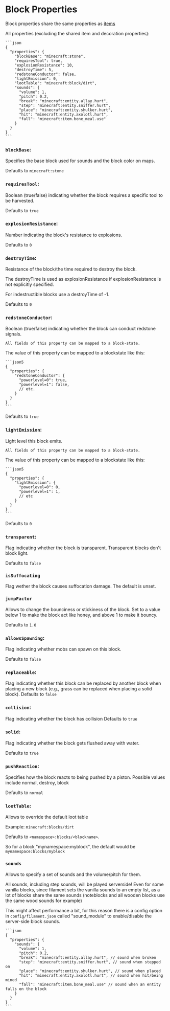 # Block Properties

Block properties share the same properties as [items](item-properties.md)

All properties (excluding the shared item and decoration properties):
~~~admonish example
```json
{
  "properties": {
    "blockBase": "minecraft:stone",
    "requiresTool": true,
    "explosionResistance": 10,
    "destroyTime": 5,
    "redstoneConductor": false,
    "lightEmission": 0,
    "lootTable": "minecraft:block/dirt",
    "sounds": {
      "volume": 1,
      "pitch": 0.2,
      "break": "minecraft:entity.allay.hurt",
      "step": "minecraft:entity.sniffer.hurt",
      "place": "minecraft:entity.shulker.hurt",
      "hit": "minecraft:entity.axolotl.hurt",
      "fall": "minecraft:item.bone_meal.use"
    }
  }
}
```
~~~

### `blockBase`:

Specifies the base block used for sounds and the block color on maps.

Defaults to `minecraft:stone`

### `requiresTool`:

Boolean (true/false) indicating whether the block requires a specific tool to be harvested.

Defaults to `true`

### `explosionResistance`:

Number indicating the block's resistance to explosions.

Defaults to `0`

### `destroyTime`:

Resistance of the block/the time required to destroy the block.

The destroyTime is used as explosionResistance if explosionResistance is not explicitly specified.

For indestructible blocks use a destroyTime of -1.

Defaults to `0`

### `redstoneConductor`:

Boolean (true/false) indicating whether the block can conduct redstone signals.

~~~admonish tip
All fields of this property can be mapped to a block-state.
~~~

The value of this property can be mapped to a blockstate like this:
~~~admonish example
```json5
{
  "properties": {
    "redstoneConductor": {
      "powerlevel=0": true,
      "powerlevel=1": false,
      // etc.
    }
  }
}
```
~~~

Defaults to `true`

### `lightEmission`:

Light level this block emits.

~~~admonish tip
All fields of this property can be mapped to a block-state.
~~~

The value of this property can be mapped to a blockstate like this:

~~~admonish example
```json5
{
  "properties": {
    "lightEmission": {
      "powerlevel=0": 0,
      "powerlevel=1": 1,
      // etc
    }
  }
}
```
~~~

Defaults to `0`

### `transparent`:
Flag indicating whether the block is transparent. Transparent blocks don't block light.

Defaults to `false`

### `isSuffocating`
Flag wether the block causes suffocation damage.
The default is unset.

### `jumpFactor`
Allows to change the bounciness or stickiness of the block.
Set to a value below 1 to make the block act like honey, and above 1 to make it bouncy.

Defaults to `1.0`

### `allowsSpawning`:
Flag indicating whether mobs can spawn on this block.

Defaults to `false`

### `replaceable`:
Flag indicating whether this block can be replaced by another block when placing a new block (e.g., grass can be replaced when placing a solid block).
Defaults to `false`

### `collision`:
Flag indicating whether the block has collision
Defaults to `true`

### `solid`:
Flag indicating whether the block gets flushed away with water.

Defaults to `true`

### `pushReaction`:
Specifies how the block reacts to being pushed by a piston. Possible values include normal, destroy, block

Defaults to `normal`

### `lootTable`:

Allows to override the default loot table

Example: `minecraft:blocks/dirt`

Defaults to `<namespace>:blocks/<blockname>`. 

So for a block "mynamespace:myblock", the default would be `mynamespace:blocks/myblock`

### `sounds`

Allows to specify a set of sounds and the volume/pitch for them.

All sounds, including step sounds, will be played serverside! Even for some vanilla blocks, since filament sets the vanilla sounds to an empty list, as a lot of blocks share the same sounds (noteblocks and all wooden blocks use the same wood sounds for example)

This might affect performance a bit, for this reason there is a config option in `config/filament.json` called "sound_module" to enable/disable the server-side block sounds.

~~~ admonish example
```json
{
  "properties": {
    "sounds": {
      "volume": 1,
      "pitch": 0.2,
      "break": "minecraft:entity.allay.hurt", // sound when broken
      "step": "minecraft:entity.sniffer.hurt", // sound when stepped on
      "place": "minecraft:entity.shulker.hurt", // sound when placed
      "hit": "minecraft:entity.axolotl.hurt", // sound when hit/being mined
      "fall": "minecraft:item.bone_meal.use" // sound when an entity falls on the block
    }
  }
}
```
~~~
